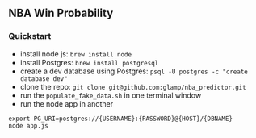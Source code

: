 ## NBA Win Probability

### Quickstart
- install node js: `brew install node`
- install Postgres: `brew install postgresql`
- create a dev database using Postgres: `psql -U postgres -c "create database dev"`
- clone the repo: `git clone git@github.com:glamp/nba_predictor.git`
- run the `populate_fake_data.sh` in one terminal window
- run the node app in another

```
export PG_URI=postgres://{USERNAME}:{PASSWORD}@{HOST}/{DBNAME}
node app.js
```
